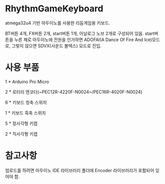 # RhythmGameKeyboard
atmega32u4 기반 아두이노를 사용한 리듬게임용 키보드.

BT버튼 4개, FX버튼 2개, start버튼 1개, 아날로그 노브 2개로 구성되어 있음.
start버튼을 누른 채로 아두이노에 전원을 인가하면 ADOFAI(A Dance Of Fire And Ice)모드로, 그렇지 않으면 SDVX(사운드 볼텍스) 모드로 진입.

# 사용 부품
1 * Arduino Pro Micro

2 * 로터리 엔코더(~PEC12R-4220F-N0024~/PEC16R-4020F-N0024)

6 * 키보드 청축 스위치

1 * 키보드 흑축 스위치

5 * 정사각형 키캡

2 * 직사각형 키캡

# 참고사항
업로드를 하려면 아두이노 IDE 라이브러리 폴더에 Encoder 라이브러리가 포함되어 있어야 함.
